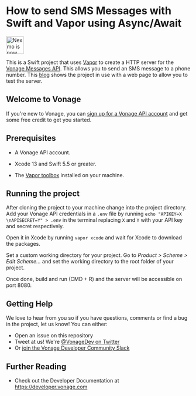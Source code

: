# How to send SMS Messages with Swift and Vapor using Async/Await

<img src="https://developer.nexmo.com/assets/images/Vonage_Nexmo.svg" height="48px" alt="Nexmo is now known as Vonage" />

This is a Swift project that uses [Vapor](vapor.codes) to create a HTTP server for the [Vonage Messages API](https://developer.nexmo.com/messages/overview). This allows you to send an SMS message to a phone number. This [blog](https://learn.vonage.com/blog/2021/11/24/how-to-send-sms-messages-with-swift-and-vapor-using-async-await/) shows the project in use with a web page to allow you to test the server.

## Welcome to Vonage

If you're new to Vonage, you can [sign up for a Vonage API account](https://dashboard.nexmo.com/sign-up?utm_source=DEV_REL&utm_medium=github) and get some free credit to get you started.

## Prerequisites

+ A Vonage API account.

+ Xcode 13 and Swift 5.5 or greater.

+ The [Vapor toolbox](https://docs.vapor.codes/4.0/install/macos/) installed on your machine.

## Running the project

After cloning the project to your machine change into the project directory. Add your Vonage API credentials in a `.env` file by running `echo "APIKEY=X \nAPISECRET=Y" > .env` in the terminal replacing `X` and `Y` with your API key and secret respectively.

Open it in Xcode by running `vapor xcode` and wait for Xcode to download the packages.

Set a custom working directory for your project. Go to _Product > Scheme > Edit Scheme..._ and set the working directory to the root folder of your project.

Once done, build and run (CMD + R) and the server will be accessible on port 8080. 


## Getting Help

We love to hear from you so if you have questions, comments or find a bug in the project, let us know! You can either:

* Open an issue on this repository
* Tweet at us! We're [@VonageDev on Twitter](https://twitter.com/VonageDev)
* Or [join the Vonage Developer Community Slack](https://developer.vonage.com/community/slack)

## Further Reading

* Check out the Developer Documentation at <https://developer.vonage.com>
